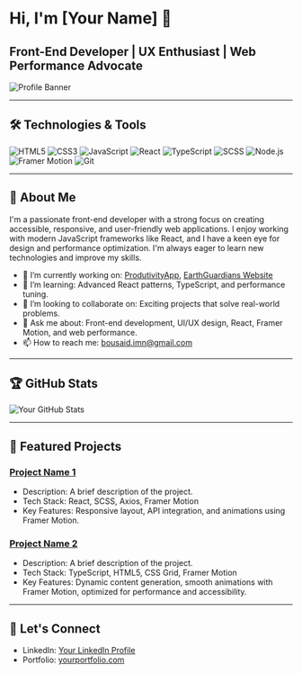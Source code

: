# Hi, I'm [Your Name] 👋

## Front-End Developer | UX Enthusiast | Web Performance Advocate

![Profile Banner](https://github.com/yourusername/your-repo/banner-image.png)

---

## 🛠️ Technologies & Tools

![HTML5](https://img.shields.io/badge/-HTML5-E34F26?style=flat-square&logo=html5&logoColor=white)
![CSS3](https://img.shields.io/badge/-CSS3-1572B6?style=flat-square&logo=css3)
![JavaScript](https://img.shields.io/badge/-JavaScript-F7DF1E?style=flat-square&logo=javascript&logoColor=black)
![React](https://img.shields.io/badge/-React-61DAFB?style=flat-square&logo=react&logoColor=black)
![TypeScript](https://img.shields.io/badge/-TypeScript-007ACC?style=flat-square&logo=typescript)
![SCSS](https://img.shields.io/badge/-SCSS-CC6699?style=flat-square&logo=sass)
![Node.js](https://img.shields.io/badge/-Node.js-339933?style=flat-square&logo=node.js&logoColor=white)
![Framer Motion](https://img.shields.io/badge/-Framer--Motion-0055FF?style=flat-square&logo=framer&logoColor=white)
![Git](https://img.shields.io/badge/-Git-F05032?style=flat-square&logo=git&logoColor=white)

---

## 📝 About Me

I'm a passionate front-end developer with a strong focus on creating accessible, responsive, and user-friendly web applications. I enjoy working with modern JavaScript frameworks like React, and I have a keen eye for design and performance optimization. I'm always eager to learn new technologies and improve my skills.

- 🔭 I’m currently working on: [ProdutivityApp](https://github.com/bsdimen/Productivity-dashboard), [EarthGuardians Website](https://github.com/bsdimen/EarthGuardians)
- 🌱 I’m learning: Advanced React patterns, TypeScript, and performance tuning.
- 👯 I’m looking to collaborate on: Exciting projects that solve real-world problems.
- 💬 Ask me about: Front-end development, UI/UX design, React, Framer Motion, and web performance.
- 📫 How to reach me: [bousaid.imn@gmail.com](mailto:bousaid.imn@gmail.com])

---

## 🏆 GitHub Stats

![Your GitHub Stats](https://github-readme-stats.vercel.app/api?username=bsdimen&show_icons=true&hide=stars&count_private=true&theme=radical)

---

## 📌 Featured Projects

### [Project Name 1](https://github.com/yourusername/project1)
- Description: A brief description of the project.
- Tech Stack: React, SCSS, Axios, Framer Motion
- Key Features: Responsive layout, API integration, and animations using Framer Motion.

### [Project Name 2](https://github.com/yourusername/project2)
- Description: A brief description of the project.
- Tech Stack: TypeScript, HTML5, CSS Grid, Framer Motion
- Key Features: Dynamic content generation, smooth animations with Framer Motion, optimized for performance and accessibility.

---

## 🚀 Let's Connect

- LinkedIn: [Your LinkedIn Profile](https://www.linkedin.com/in/yourusername/)
- Portfolio: [yourportfolio.com](https://yourportfolio.com)
